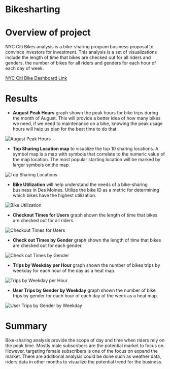 # Bikesharting

# Overview of project
NYC Citi Bikes analysis is a bike-sharing program business proposal to convince investors for investment. This analysis is a set of visualizations include the length of time that bikes are checked out for all riders and genders, the number of bikes for all riders and genders for each hour of each day of week.

[NYC Citi Bike Dashboard Link](https://public.tableau.com/views/Dashboard_16496392411330/NYCCitiBikesTripsDashboard?:language=en-US&publish=yes&:display_count=n&:origin=viz_share_link)

# Results

- **August Peak Hours** graph shown the peak hours for bike trips during the month of August. This will provide a better idea of how many bikes we need, if we need to maintenance on a bike, knowing the peak usage hours will help us plan for the best time to do that.

![August Peak Hours](https://github.com/bobocomfy/Bikesharing/blob/main/Resources/August%20Peak%20Hours.png)

- **Top Sharing Location map** to visualize the top 10 sharing locations. A symbol map is a map with symbols that correlate to the numeric value of the map location. The most popular starting location will be marked by larger symbols on the map.

![Top Sharing Locations](https://github.com/bobocomfy/Bikesharing/blob/main/Resources/Top%20Sharing%20Locations.png)

- **Bike Utilization** will help understand the needs of a bike-sharing business in Des Moines. Utilize the bike ID as a metric for determining which bikes have the highest utilization.

![Bike Utilization](https://github.com/bobocomfy/Bikesharing/blob/main/Resources/Bike%20Utilization.png)

- **Checkout Times for Users** graph shown the length of time that bikes are checked out for all riders.

![Checkout Times for Users](https://github.com/bobocomfy/Bikesharing/blob/main/Resources/Checkout%20Times%20for%20Users.png)

- **Check out Times by Gender** graph shown the length of time that bikes are checked out for each gender.

![Check out Times by Gender](https://github.com/bobocomfy/Bikesharing/blob/main/Resources/Checkout%20TImes%20by%20Gender.png)

- **Trips by Weekday per Hour** graph shown the number of bikes trips by weekday for each hour of the day as a heat map.

![Trips by Weekday per Hour](https://github.com/bobocomfy/Bikesharing/blob/main/Resources/Trips%20by%20Weekday%20per%20Hour.png)

- **User Trips by Gender by Weekday** graph shown the number of bike trips by gender for each hour of each day of the week as a heat map.

![User Trips by Gender by Weekday](https://github.com/bobocomfy/Bikesharing/blob/main/Resources/User%20Trips%20by%20Gender%20by%20Weekday.png)

# Summary
Bike-sharing analysis provide the scope of day and time when riders rely on the peak time. Mostly male subscribers are the potential market to focus on. However, targeting female subscribers is one of the focus on expand the market. There are additional analysis could be done such as weather data, riders data in other months to visualize the potential trend for the business.


